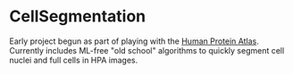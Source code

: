 # CellSegmentation

Early project begun as part of playing with the [Human Protein Atlas](https://www.proteinatlas.org/). Currently includes ML-free "old school" algorithms to quickly segment cell nuclei and full cells in HPA images.
